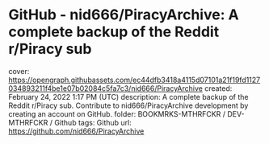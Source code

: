 # GitHub - nid666/PiracyArchive: A complete backup of the Reddit r/Piracy sub

cover: https://opengraph.githubassets.com/ec44dfb3418a4115d07101a21f19fd1127034893211f4be1e07b02084c5fa7c3/nid666/PiracyArchive
created: February 24, 2022 1:17 PM (UTC)
description: A complete backup of the Reddit r/Piracy sub. Contribute to nid666/PiracyArchive development by creating an account on GitHub.
folder: BOOKMRKS-MTHRFCKR / DEV-MTHRFCKR / Github
tags: Github
url: https://github.com/nid666/PiracyArchive
